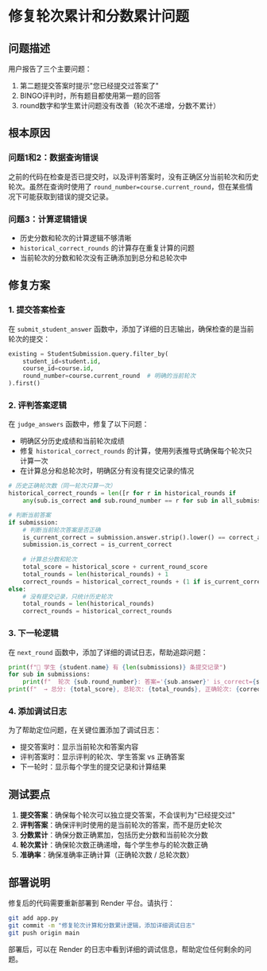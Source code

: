 # 修复轮次累计和分数累计问题

## 问题描述

用户报告了三个主要问题：
1. 第二题提交答案时提示"您已经提交过答案了"
2. BINGO评判时，所有题目都使用第一题的回答
3. round数字和学生累计问题没有改善（轮次不递增，分数不累计）

## 根本原因

### 问题1和2：数据查询错误
之前的代码在检查是否已提交时，以及评判答案时，没有正确区分当前轮次和历史轮次。虽然在查询时使用了 `round_number=course.current_round`，但在某些情况下可能获取到错误的提交记录。

### 问题3：计算逻辑错误
- 历史分数和轮次的计算逻辑不够清晰
- `historical_correct_rounds` 的计算存在重复计算的问题
- 当前轮次的分数和轮次没有正确添加到总分和总轮次中

## 修复方案

### 1. 提交答案检查
在 `submit_student_answer` 函数中，添加了详细的日志输出，确保检查的是当前轮次的提交：
```python
existing = StudentSubmission.query.filter_by(
    student_id=student.id,
    course_id=course.id,
    round_number=course.current_round  # 明确的当前轮次
).first()
```

### 2. 评判答案逻辑
在 `judge_answers` 函数中，修复了以下问题：
- 明确区分历史成绩和当前轮次成绩
- 修复 `historical_correct_rounds` 的计算，使用列表推导式确保每个轮次只计算一次
- 在计算总分和总轮次时，明确区分有没有提交记录的情况

```python
# 历史正确轮次数（同一轮次只算一次）
historical_correct_rounds = len([r for r in historical_rounds if 
    any(sub.is_correct and sub.round_number == r for sub in all_submissions)])

# 判断当前答案
if submission:
    # 判断当前轮次答案是否正确
    is_current_correct = submission.answer.strip().lower() == correct_answer.strip().lower()
    submission.is_correct = is_current_correct
    
    # 计算总分数和轮次
    total_score = historical_score + current_round_score
    total_rounds = len(historical_rounds) + 1
    correct_rounds = historical_correct_rounds + (1 if is_current_correct else 0)
else:
    # 没有提交记录，只统计历史轮次
    total_rounds = len(historical_rounds)
    correct_rounds = historical_correct_rounds
```

### 3. 下一轮逻辑
在 `next_round` 函数中，添加了详细的调试日志，帮助追踪问题：
```python
print(f"👤 学生 {student.name} 有 {len(submissions)} 条提交记录")
for sub in submissions:
    print(f"  轮次 {sub.round_number}: 答案='{sub.answer}' is_correct={sub.is_correct}")
print(f"  → 总分: {total_score}, 总轮次: {total_rounds}, 正确轮次: {correct_rounds}")
```

### 4. 添加调试日志
为了帮助定位问题，在关键位置添加了调试日志：
- 提交答案时：显示当前轮次和答案内容
- 评判答案时：显示评判的轮次、学生答案 vs 正确答案
- 下一轮时：显示每个学生的提交记录和计算结果

## 测试要点

1. **提交答案**：确保每个轮次可以独立提交答案，不会误判为"已经提交过"
2. **评判答案**：确保评判时使用的是当前轮次的答案，而不是历史轮次
3. **分数累计**：确保分数正确累加，包括历史分数和当前轮次分数
4. **轮次累计**：确保轮次数正确递增，每个学生参与的轮次数正确
5. **准确率**：确保准确率正确计算（正确轮次数 / 总轮次数）

## 部署说明

修复后的代码需要重新部署到 Render 平台。请执行：
```bash
git add app.py
git commit -m "修复轮次计算和分数累计逻辑，添加详细调试日志"
git push origin main
```

部署后，可以在 Render 的日志中看到详细的调试信息，帮助定位任何剩余的问题。

